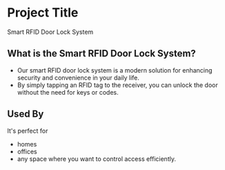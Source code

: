 
# Project Title

Smart RFID Door Lock System


## What is the Smart RFID Door Lock System?

- Our smart RFID door lock system is a modern solution for enhancing security and convenience in your daily life. 
- By simply tapping an RFID tag to the receiver, you can unlock the door without the need for keys or codes.


## Used By

It's perfect for 
- homes
- offices 
- any space where you want to control access efficiently.

